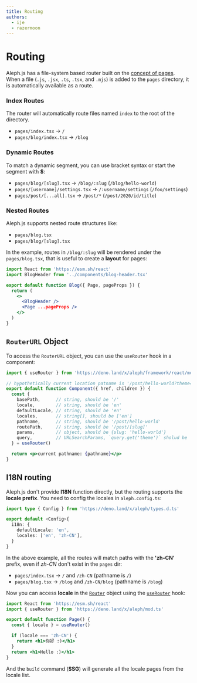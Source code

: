 ```yaml
---
title: Routing
authors:
  - ije
  - razermoon
---
```


# Routing

Aleph.js has a file-system based router built on the [concept of pages](/docs/basic-features/pages).
<br>
When a file (`.js`, `.jsx`, `.ts`, `.tsx`, and `.mjs`) is added to the `pages` directory, it is automatically available as a route.

### Index Routes

The router will automatically route files named `index` to the root of the directory.

- `pages/index.tsx` → `/`
- `pages/blog/index.tsx` → `/blog`

### Dynamic Routes

To match a dynamic segment, you can use bracket syntax or start the segment with **$**:

- `pages/blog/[slug].tsx` → `/blog/:slug` (`/blog/hello-world`)
- `pages/[username]/settings.tsx` → `/:username/settings` (`/foo/settings`)
- `pages/post/[...all].tsx` → `/post/*` (`/post/2020/id/title`)

### Nested Routes

Aleph.js supports nested route structures like:

- `pages/blog.tsx`
- `pages/blog/[slug].tsx`

In the example, routes in `/blog/:slug` will be rendered under the `pages/blog.tsx`, that is useful to create a **layout** for pages:

```jsx
import React from 'https://esm.sh/react'
import BlogHeader from '../components/blog-header.tsx'

export default function Blog({ Page, pageProps }) {
  return (
    <>
      <BlogHeader />
      <Page ...pageProps />
    </>
  )
}
```

## `RouterURL` Object

To access the `RouterURL` object, you can use the `useRouter` hook in a component:

```jsx
import { useRouter } from 'https://deno.land/x/aleph/framework/react/mod.ts'

// hypothetically current location patname is '/post/hello-world?theme=dark'
export default function Component({ href, children }) {
  const {
    basePath,      // string, should be '/'
    locale,        // string, should be 'en'
    defaultLocale, // string, should be 'en'
    locales,       // string[], should be ['en']
    pathname,      // string, should be '/post/hello-world'
    routePath,     // string, should be '/post/[slug]'
    params,        // object, should be {slug: 'hello-world'}
    query,         // URLSearchParams, `query.get('theme')` sholud be 'dark'
  } = useRouter()

  return <p>current pathname: {pathname}</p>
}
```

## I18N routing

Aleph.js don't provide **I18N** function directly, but the routing supports the **locale prefix**. You need to config the locales in `aleph.config.ts`:

```ts
import type { Config } from 'https://deno.land/x/aleph/types.d.ts'

export default <Config>{
  i18n: {
    defaultLocale: 'en',
    locales: ['en', 'zh-CN'],
  }
}
```

In the above example, all the routes will match paths with the **'zh-CN'** prefix, even if _zh-CN_ don't exist in the `pages` dir:

- `pages/index.tsx` → `/` and `/zh-CN` (pathname is `/`)
- `pages/blog.tsx` → `/blog` and `/zh-CN/blog` (pathname is `/blog`)

Now you can access **locale** in the [`Router`](/docs/api-reference/types.ts/#RouterURL) object using the [`useRouter`](/docs/api-reference/mod.ts#useRouter) hook:

```jsx
import React from 'https://esm.sh/react'
import { useRouter } from 'https://deno.land/x/aleph/mod.ts'

export default function Page() {
  const { locale } = useRouter()

  if (locale === 'zh-CN') {
    return <h1>你好 :)</h1>
  }
  return <h1>Hello :)</h1>
}
```

And the `build` command (**SSG**) will generate all the locale pages from the locale list.
